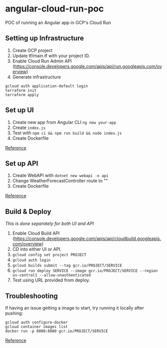 # angular-cloud-run-poc
POC of running an Angular app in GCP's Cloud Run

## Setting up Infrastructure

1. Create GCP project
2. Update tf/main.tf with your project ID.
3. Enable Cloud Run Admin API (https://console.developers.google.com/apis/api/run.googleapis.com/overview)
4. Generate infrastructure
```
gcloud auth application-default login
terraform init
terraform apply
```

## Set up UI

1. Create new app from Angular CLI `ng new your-app`
2. Create `index.js`
3. Test with `npm ci && npm run build && node index.js`
4. Create Dockerfile

[Reference](https://medium.com/@larry_nguyen/how-to-deploy-angular-application-on-google-cloud-run-c6d472e07bd5)

## Set up API

1. Create WebAPI with `dotnet new webapi -o api`
2. Change WeatherForecastController route to ""
3. Create Dockerfile

[Reference](https://codelabs.developers.google.com/codelabs/cloud-run-hello-csharp#3)

## Build & Deploy

_This is done separately for both UI and API_

1. Enable Cloud Build API (https://console.developers.google.com/apis/api/cloudbuild.googleapis.com/overview)
2. CD into either UI or API.
2. `gcloud config set project PROJECT`
3. `gcloud auth login`
5. `gcloud builds submit --tag gcr.io/PROJECT/SERVICE`
6. `gcloud run deploy SERVICE --image gcr.io/PROJECT/SERVICE --region us-central1 --allow-unauthenticated`
7. Test using URL provided from deploy.

## Troubleshooting

If having an issue getting a image to start, try running it locally after pushing:

```
gcloud auth configure-docker
gcloud container images list
docker run -p 8080:8080 gcr.io/PROJECT/SERVICE
```

[Reference](https://medium.com/@larry_nguyen/how-to-deploy-angular-application-on-google-cloud-run-c6d472e07bd5)
